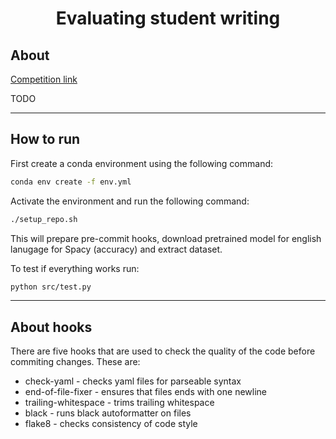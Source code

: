 <center><h1>Evaluating student writing</h1></center>

<h2> About </h2>

[Competition link](https://github.com/Vosloo/evaluating-student-writing)

TODO

----

<h2> How to run </h2>

First create a conda environment using the following command:

```bash
conda env create -f env.yml
```

Activate the environment and run the following command:

```bash
./setup_repo.sh
```

This will prepare pre-commit hooks, download pretrained model for english lanugage for Spacy (accuracy) and extract dataset.

To test if everything works run:

```bash
python src/test.py
```

----

<h2> About hooks </h2>

There are five hooks that are used to check the quality of the code before commiting changes. These are:
 - check-yaml - checks yaml files for parseable syntax
 - end-of-file-fixer - ensures that files ends with one newline
 - trailing-whitespace - trims trailing whitespace
 - black - runs black autoformatter on files
 - flake8 - checks consistency of code style
